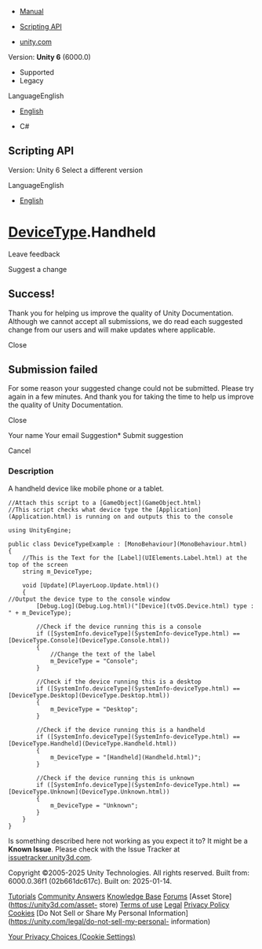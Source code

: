 [ ]()

  * [Manual](../Manual/index.html)
  * [Scripting API](../ScriptReference/index.html)

  * [unity.com](https://unity.com/)

Version: **Unity 6** (6000.0)

  * Supported
  * Legacy

LanguageEnglish

  * [English]()

  * C#

[ ](https://docs.unity3d.com)

## Scripting API

Version: Unity 6 Select a different version

LanguageEnglish

  * [English]()

#  [DeviceType](DeviceType.html).Handheld

Leave feedback

Suggest a change

## Success!

Thank you for helping us improve the quality of Unity Documentation. Although
we cannot accept all submissions, we do read each suggested change from our
users and will make updates where applicable.

Close

## Submission failed

For some reason your suggested change could not be submitted. Please <a>try
again</a> in a few minutes. And thank you for taking the time to help us
improve the quality of Unity Documentation.

Close

Your name Your email Suggestion* Submit suggestion

Cancel

[ ]()

### Description

A handheld device like mobile phone or a tablet.

    
    
    //Attach this script to a [GameObject](GameObject.html)
    //This script checks what device type the [Application](Application.html) is running on and outputs this to the console  
      
    using UnityEngine;  
      
    public class DeviceTypeExample : [MonoBehaviour](MonoBehaviour.html)
    {
        //This is the Text for the [Label](UIElements.Label.html) at the top of the screen
        string m_DeviceType;  
      
        void [Update](PlayerLoop.Update.html)()
        {
    //Output the device type to the console window
            [Debug.Log](Debug.Log.html)("[Device](tvOS.Device.html) type : " + m_DeviceType);  
      
            //Check if the device running this is a console
            if ([SystemInfo.deviceType](SystemInfo-deviceType.html) == [DeviceType.Console](DeviceType.Console.html))
            {
                //Change the text of the label
                m_DeviceType = "Console";
            }  
      
            //Check if the device running this is a desktop
            if ([SystemInfo.deviceType](SystemInfo-deviceType.html) == [DeviceType.Desktop](DeviceType.Desktop.html))
            {
                m_DeviceType = "Desktop";
            }  
      
            //Check if the device running this is a handheld
            if ([SystemInfo.deviceType](SystemInfo-deviceType.html) == [DeviceType.Handheld](DeviceType.Handheld.html))
            {
                m_DeviceType = "[Handheld](Handheld.html)";
            }  
      
            //Check if the device running this is unknown
            if ([SystemInfo.deviceType](SystemInfo-deviceType.html) == [DeviceType.Unknown](DeviceType.Unknown.html))
            {
                m_DeviceType = "Unknown";
            }
        }
    }
    

Is something described here not working as you expect it to? It might be a
**Known Issue**. Please check with the Issue Tracker at
[issuetracker.unity3d.com](https://issuetracker.unity3d.com).

Copyright ©2005-2025 Unity Technologies. All rights reserved. Built from:
6000.0.36f1 (02b661dc617c). Built on: 2025-01-14.

[Tutorials](https://unity3d.com/learn) [Community
Answers](https://answers.unity3d.com) [Knowledge
Base](https://support.unity3d.com/hc/en-us)
[Forums](https://forum.unity3d.com) [Asset Store](https://unity3d.com/asset-
store) [Terms of use](https://docs.unity3d.com/Manual/TermsOfUse.html)
[Legal](https://unity.com/legal) [Privacy
Policy](https://unity.com/legal/privacy-policy)
[Cookies](https://unity.com/legal/cookie-policy) [Do Not Sell or Share My
Personal Information](https://unity.com/legal/do-not-sell-my-personal-
information)

[Your Privacy Choices (Cookie Settings)](javascript:void\(0\);)


